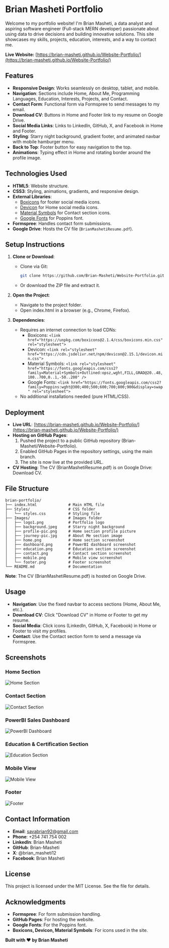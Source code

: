 # Brian Masheti Portfolio

Welcome to my portfolio website! I'm Brian Masheti, a data analyst and aspiring software engineer (Full-stack MERN developer) passionate about using data to drive decisions and building innovative solutions. This site showcases my skills, projects, education, interests, and a way to contact me.

**Live Website:** [https://brian-masheti.github.io/Website-Portfolio/](https://brian-masheti.github.io/Website-Portfolio/)

## Features

- **Responsive Design**: Works seamlessly on desktop, tablet, and mobile.
- **Navigation**: Sections include Home, About Me, Programming Languages, Education, Interests, Projects, and Contact.
- **Contact Form**: Functional form via Formspree to send messages to my email.
- **Download CV**: Buttons in Home and Footer link to my resume on Google Drive.
- **Social Media Links**: Links to LinkedIn, GitHub, X, and Facebook in Home and Footer.
- **Styling**: Starry night background, gradient footer, and animated navbar with mobile hamburger menu.
- **Back to Top**: Footer button for easy navigation to the top.
- **Animations**: Typing effect in Home and rotating border around the profile image.

## Technologies Used

- **HTML5**: Website structure.
- **CSS3**: Styling, animations, gradients, and responsive design.
- **External Libraries**:
  - [Boxicons](https://boxicons.com/) for footer social media icons.
  - [Devicon](https://devicon.dev/) for Home social media icons.
  - [Material Symbols](https://fonts.google.com/icons) for Contact section icons.
  - [Google Fonts](https://fonts.google.com/) for Poppins font.
- **Formspree**: Handles contact form submissions.
- **Google Drive**: Hosts the CV file (`BrianMashetiResume.pdf`).

## Setup Instructions

1. **Clone or Download**:
   - Clone via Git:  
     ```bash
     git clone https://github.com/Brian-Masheti/Website-Portfolio.git
     ```
   - Or download the ZIP file and extract it.

2. **Open the Project**:
   - Navigate to the project folder.
   - Open index.html in a browser (e.g., Chrome, Firefox).

3. **Dependencies**:
   - Requires an internet connection to load CDNs:
     - Boxicons: `<link href="https://unpkg.com/boxicons@2.1.4/css/boxicons.min.css" rel="stylesheet">`
     - Devicon: `<link rel="stylesheet" href="https://cdn.jsdelivr.net/npm/devicon@2.15.1/devicon.min.css">`
     - Material Symbols: `<link rel="stylesheet" href="https://fonts.googleapis.com/css2?family=Material+Symbols+Outlined:opsz,wght,FILL,GRAD@20..48,100..700,0..1,-50..200" />`
     - Google Fonts: `<link href="https://fonts.googleapis.com/css2?family=Poppins:wght@300;400;500;600;700;800;900&display=swap" rel="stylesheet">`
   - No additional installations needed (pure HTML/CSS).

## Deployment

- **Live URL**: [https://brian-masheti.github.io/Website-Portfolio/](https://brian-masheti.github.io/Website-Portfolio/)
- **Hosting on GitHub Pages**:
  1. Pushed the project to a public GitHub repository (Brian-Masheti/Website-Portfolio).
  2. Enabled GitHub Pages in the repository settings, using the main branch.
  3. The site is now live at the provided URL.
- **CV Hosting**: The CV (BrianMashetiResume.pdf) is on Google Drive: Download CV.

## File Structure

```
brian-portfolio/
├── index.html              # Main HTML file
├── Styles/                 # CSS folder
│   └── styles.css          # Styling file
├── Images/                 # Images folder
│   ├── logo1.png           # Portfolio logo
│   ├── background.jpeg     # Starry night background
│   ├── profile-pic.png     # Home section profile picture
│   ├── journey-pic.jpg     # About Me section image
│   ├── home.png            # Home section screenshot
│   ├── dashboard.png       # PowerBI dashboard screenshot
│   ├── education.png       # Education section screenshot
│   ├── contact.png         # Contact section screenshot
│   ├── mobile.png          # Mobile view screenshot
│   └── footer.png          # Footer screenshot
└── README.md               # Documentation
```

**Note**: The CV (BrianMashetiResume.pdf) is hosted on Google Drive.

## Usage

- **Navigation**: Use the fixed navbar to access sections (Home, About Me, etc.).
- **Download CV**: Click "Download CV" in Home or Footer to get my resume.
- **Social Media**: Click icons (LinkedIn, GitHub, X, Facebook) in Home or Footer to visit my profiles.
- **Contact**: Use the Contact section form to send a message via Formspree.

## Screenshots

### Home Section
![Home Section](Images/home.png)

### Contact Section
![Contact Section](Images/contact.png)

### PowerBI Sales Dashboard
![PowerBI Dashboard](Images/dashboard.png)

### Education & Certification Section
![Education Section](Images/education.png)

### Mobile View
![Mobile View](Images/mobile.png)

### Footer
![Footer](Images/footer.png)

## Contact Information

- **Email**: savabrian92@gmail.com
- **Phone**: +254 741 754 002
- **LinkedIn**: Brian Masheti
- **GitHub**: Brian-Masheti
- **X**: @brian_masheti12
- **Facebook**: Brian Masheti

## License

This project is licensed under the MIT License. See the file for details.

## Acknowledgments

- **Formspree**: For form submission handling.
- **GitHub Pages**: For hosting the website.
- **Google Fonts**: For the Poppins font.
- **Boxicons, Devicon, Material Symbols**: For icons used in the site.

**Built with ❤️ by Brian Masheti**